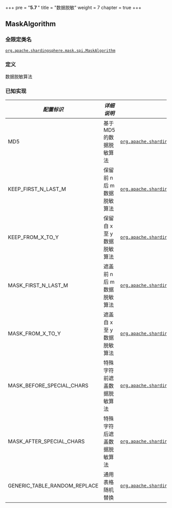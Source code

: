 +++
pre = "<b>5.7 </b>"
title = "数据脱敏"
weight = 7
chapter = true
+++

## MaskAlgorithm

### 全限定类名

[`org.apache.shardingsphere.mask.spi.MaskAlgorithm`](https://github.com/apache/shardingsphere/blob/master/features/mask/api/src/main/java/org/apache/shardingsphere/mask/spi/MaskAlgorithm.java)

### 定义

数据脱敏算法

### 已知实现

| *配置标识*                                  | *详细说明*           | *全限定类名*                                                                                                                                                                                                                                                                                     |
|-----------------------------------------|------------------|---------------------------------------------------------------------------------------------------------------------------------------------------------------------------------------------------------------------------------------------------------------------------------------------|
| MD5                                     | 基于 MD5 的数据脱敏算法   | [`org.apache.shardingsphere.mask.algorithm.hash.MD5MaskAlgorithm`](https://github.com/apache/shardingsphere/blob/master/features/mask/core/src/main/java/org/apache/shardingsphere/mask/algorithm/hash/MD5MaskAlgorithm.java)                                                               |
| KEEP_FIRST_N_LAST_M                     | 保留前 n 后 m 数据脱敏算法 | [`org.apache.shardingsphere.mask.algorithm.cover.KeepFirstNLastMMaskAlgorithm`](https://github.com/apache/shardingsphere/blob/master/features/mask/core/src/main/java/org/apache/shardingsphere/mask/algorithm/cover/KeepFirstNLastMMaskAlgorithm.java)                                     |
| KEEP_FROM_X_TO_Y                        | 保留自 x 至 y 数据脱敏算法 | [`org.apache.shardingsphere.mask.algorithm.cover.KeepFromXToYMaskAlgorithm`](https://github.com/apache/shardingsphere/blob/master/features/mask/core/src/main/java/org/apache/shardingsphere/mask/algorithm/cover/KeepFromXToYMaskAlgorithm.java)                                           |
| MASK_FIRST_N_LAST_M                     | 遮盖前 n 后 m 数据脱敏算法 | [`org.apache.shardingsphere.mask.algorithm.cover.MaskFirstNLastMMaskAlgorithm`](https://github.com/apache/shardingsphere/blob/master/features/mask/core/src/main/java/org/apache/shardingsphere/mask/algorithm/cover/MaskFirstNLastMMaskAlgorithm.java)                                     |
| MASK_FROM_X_TO_Y                        | 遮盖自 x 至 y 数据脱敏算法 | [`org.apache.shardingsphere.mask.algorithm.cover.MaskFromXToYMaskAlgorithm`](https://github.com/apache/shardingsphere/blob/master/features/mask/core/src/main/java/org/apache/shardingsphere/mask/algorithm/cover/MaskFromXToYMaskAlgorithm.java)                                           |
| MASK_BEFORE_SPECIAL_CHARS               | 特殊字符前遮盖数据脱敏算法    | [`org.apache.shardingsphere.mask.algorithm.cover.MaskBeforeSpecialCharsAlgorithm`](https://github.com/apache/shardingsphere/blob/master/features/mask/core/src/main/java/org/apache/shardingsphere/mask/algorithm/cover/MaskBeforeSpecialCharsAlgorithm.java)                               |
| MASK_AFTER_SPECIAL_CHARS                | 特殊字符后遮盖数据脱敏算法    | [`org.apache.shardingsphere.mask.algorithm.cover.MaskAfterSpecialCharsAlgorithm`](https://github.com/apache/shardingsphere/blob/master/features/mask/core/src/main/java/org/apache/shardingsphere/mask/algorithm/cover/MaskAfterSpecialCharsAlgorithm.java)                                 |
| GENERIC_TABLE_RANDOM_REPLACE            | 通⽤表格随机替换         | [`org.apache.shardingsphere.mask.algorithm.replace.GenericTableRandomReplaceAlgorithm`](https://github.com/apache/shardingsphere/blob/master/features/mask/core/src/main/java/org/apache/shardingsphere/mask/algorithm/replace/GenericTableRandomReplaceAlgorithm.java)                     |
